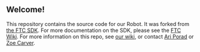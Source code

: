## Welcome!
This repository contains the source code for our Robot. It was forked from [the FTC SDK](https://github.com/ftctechnh/ftc_app). For more documentation on the SDK, please see the [FTC Wiki](https://github.com/ftctechnh/ftc_app/wiki). For more information on this repo, see [our wiki](https://github.com/redshiftrobotics/ftc_app/wiki), or contact [Ari Porad](https://github.com/ariporad) or [Zoe Carver](https://github.com/pudility).
